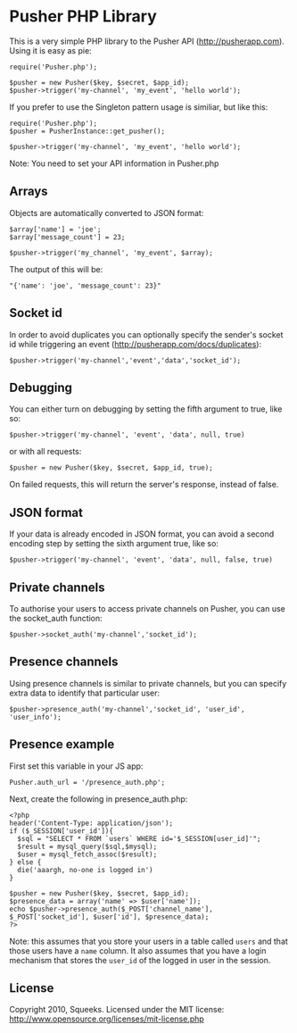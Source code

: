 Pusher PHP Library
==================

This is a very simple PHP library to the Pusher API (http://pusherapp.com).
Using it is easy as pie:

    require('Pusher.php');

    $pusher = new Pusher($key, $secret, $app_id);
    $pusher->trigger('my-channel', 'my_event', 'hello world');


If you prefer to use the Singleton pattern usage is similiar, but like this:

    require('Pusher.php');
    $pusher = PusherInstance::get_pusher();

    $pusher->trigger('my-channel', 'my_event', 'hello world');

Note: You need to set your API information in Pusher.php

Arrays
------
Objects are automatically converted to JSON format:

    $array['name'] = 'joe';
    $array['message_count'] = 23;

    $pusher->trigger('my_channel', 'my_event', $array);

The output of this will be:

    "{'name': 'joe', 'message_count': 23}"

Socket id
---------
In order to avoid duplicates you can optionally specify the sender's socket id while triggering an event (http://pusherapp.com/docs/duplicates):

    $pusher->trigger('my-channel','event','data','socket_id');

Debugging
---------
You can either turn on debugging by setting the fifth argument to true, like so:

    $pusher->trigger('my-channel', 'event', 'data', null, true)

or with all requests:

    $pusher = new Pusher($key, $secret, $app_id, true);

On failed requests, this will return the server's response, instead of false.

JSON format
-----------

If your data is already encoded in JSON format, you can avoid a second encoding step by setting the sixth argument true, like so:

	$pusher->trigger('my-channel', 'event', 'data', null, false, true)

Private channels
----------------
To authorise your users to access private channels on Pusher, you can use the socket_auth function:

    $pusher->socket_auth('my-channel','socket_id');

Presence channels
-----------------
Using presence channels is similar to private channels, but you can specify extra data to identify that particular user:

    $pusher->presence_auth('my-channel','socket_id', 'user_id', 'user_info');

Presence example
----------------

First set this variable in your JS app:

    Pusher.auth_url = '/presence_auth.php';

Next, create the following in presence_auth.php:

    <?php
    header('Content-Type: application/json');
    if ($_SESSION['user_id']){
      $sql = "SELECT * FROM `users` WHERE id='$_SESSION[user_id]'";
      $result = mysql_query($sql,$mysql);
      $user = mysql_fetch_assoc($result);
    } else {
      die('aaargh, no-one is logged in')
    }
    
    $pusher = new Pusher($key, $secret, $app_id);
    $presence_data = array('name' => $user['name']);
    echo $pusher->presence_auth($_POST['channel_name'], $_POST['socket_id'], $user['id'], $presence_data);
    ?>

Note: this assumes that you store your users in a table called `users` and that those users have a `name` column. It also assumes that you have a login mechanism that stores the `user_id` of the logged in user in the session.
  

License
-------
Copyright 2010, Squeeks. Licensed under the MIT license: http://www.opensource.org/licenses/mit-license.php 
